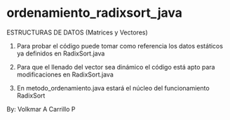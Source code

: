 # ordenamiento_radixsort_java
ESTRUCTURAS DE DATOS (Matrices y Vectores)

  1. Para probar el código puede tomar como referencia los datos estáticos ya definidos en RadixSort.java

  2. Para que el llenado del vector sea dinámico el código está apto para modificaciones en RadixSort.java

  3. En metodo_ordenamiento.java estará el núcleo del funcionamiento RadixSort

By: Volkmar A Carrillo P
